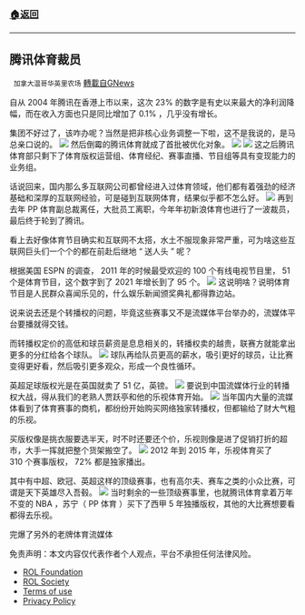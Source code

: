 ###  [:house:返回](README.md)
---


## 腾讯体育裁员
` 加拿大温哥华英里农场` [轉載自GNews](https://gnews.org/zh-hans/2594137/)

自从 2004 年腾讯在香港上市以来，这次 23% 的数字是有史以来最大的净利润降幅，而在收入方面也只是同比增加了 0.1% ，几乎没有增长。
 
集团不好过了，该咋办呢？当然是把非核心业务调整一下啦，这不是我说的，是马总亲口说的。
 ![](https://n.sinaimg.cn/default/crawl/403/w280h123/20220524/dde3-93c4663fe47ca6e7d065ef5d153836d7.png) 
然后倒霉的腾讯体育就成了首批被优化对象。
 ![](https://n.sinaimg.cn/default/crawl/435/w300h135/20220524/05ea-d38994995c0c7407a0009e2ea09b2661.png) ![](https://n.sinaimg.cn/default/crawl/751/w550h201/20220524/7d6b-fdc0bc64fc11a4b38a4e430a746972e3.jpg) 
这之后腾讯体育部只剩下了体育版权运营组、体育经纪、赛事直播、节目组等具有变现能力的业务组。
 
话说回来，国内那么多互联网公司都曾经进入过体育领域，他们都有着强劲的经济基础和深厚的互联网经验，可是碰到互联网体育，结果似乎都不怎么好。
 ![](https://n.sinaimg.cn/default/crawl/116/w550h366/20220524/2166-438183267d4023bf951065f717c75387.jpg) 
再到去年 PP 体育副总裁离任，大批员工离职，今年年初新浪体育也进行了一波裁员，最后终于轮到了腾讯。
 
看上去好像体育节目确实和互联网不太搭，水土不服现象非常严重，可为啥这些互联网巨头们一个个的都在前赴后继地 “ 送人头 ” 呢？
 
根据美国 ESPN 的调查， 2011 年的时候最受欢迎的 100 个有线电视节目里， 51 个是体育节目，这个数字到了 2021 年增长到了 95 个。
 ![](https://n.sinaimg.cn/default/crawl/263/w550h513/20220524/7345-508ef401138f6047bbeb7c4c630fc33e.png) 
这说明啥？说明体育节目是人民群众喜闻乐见的，什么娱乐新闻颁奖典礼都得靠边站。
 
说来说去还是个转播权的问题，毕竟这些赛事又不是流媒体平台举办的，流媒体平台要播就得交钱。
 
而转播权定价的高低和球员薪资是息息相关的，转播权卖的越贵，联赛方就能拿出更多的分红给各个球队。
 ![](https://n.sinaimg.cn/default/crawl/38/w550h288/20220524/21f1-1a71534e620e176292d9f7192ab991a3.jpg) 
球队再给队员更高的薪水，吸引更好的球员，让比赛变得更好看，然后吸引更多观众，形成一个良性循环。
 
英超足球版权光是在英国就卖了 51 亿，英镑。
 ![](https://n.sinaimg.cn/default/crawl/64/w550h314/20220524/b42f-90578ab32c2c61c938627a4130b75bbf.jpg) 
要说到中国流媒体行业的转播权大战，得从我们的老熟人贾跃亭和他的乐视体育开始。
 ![](https://n.sinaimg.cn/default/crawl/59/w550h309/20220524/6c39-3236ddf0afc8ed9e9632fec9423e0c66.jpg) 
当年国内大量的流媒体看到了体育赛事的商机，都纷纷开始购买网络独家转播权，但都输给了财大气粗的乐视。
 
买版权像是挑衣服要选半天，时不时还要还个价，乐视则像是进了促销打折的超市，大手一挥就把整个货架搬空了。
 ![](https://n.sinaimg.cn/default/crawl/320/w480h640/20220524/7d70-c4d8e93978803dfb5bd8e95cac04acba.jpg) 
2012 年到 2015 年，乐视体育买了 310 个赛事版权， 72% 都是独家播出。
 
其中有中超、欧冠、英超这样的顶级赛事，也有高尔夫、赛车之类的小众比赛，可谓是天下英雄尽入吾毂。
 ![](https://n.sinaimg.cn/default/crawl/60/w550h310/20220524/8841-8f1b4cee23c179adc162bfd3c957d81a.png) 
当时剩余的一些顶级赛事里，也就腾讯体育拿着万年不变的 NBA ，苏宁（ PP 体育 ）买下了西甲 5 年独播版权，其他的大比赛想要看都得去乐视。
 
完爆了另外的老牌体育流媒体

免责声明：本文内容仅代表作者个人观点，平台不承担任何法律风险。
  
- [ROL Foundation](https://rolfoundation.org/)
- [ROL Society](https://rolsociety.org/)
- [Terms of use](https://gnews.org/terms-of-use-3/)
- [Privacy Policy](https://gnews.org/privacy-policy/)
